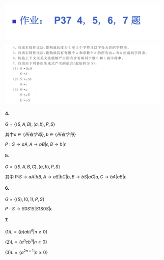 ![image-20220412195254955](https://raw.githubusercontent.com/wangpaopao-lei/pic/master/image-20220412195254955.png)

![image-20220412233753465](https://raw.githubusercontent.com/wangpaopao-lei/pic/master/image-20220412233753465.png)

#### 4. 

$G=\{(S,A,B),(a,b),P,S\}$

其中$a\in\{所有字母\},b\in\{所有字符\}$

$P:S\rightarrow aA,A\rightarrow bB|\epsilon,B\rightarrow b|\epsilon$

#### 5.

$G=\{(S,A,B,C),(a,b),P,S\}$

其中 P:$S\rightarrow aA|bB,A\rightarrow aS|bC|b,B\rightarrow bS|aC|a,C\rightarrow bA|aB|\epsilon$

#### 6.

$G=\{(S),(0,1),P,S\}$

$P:S\rightarrow S0S1S|S1S0S|\epsilon$

#### 7.

(1)$L=\{b(ab)^n|n\geqslant0\}$

(2)$L=\{a^ncb^n|n\geqslant0\}$

(3)$L=\{a^{2n+1}|n\geqslant0\}$
